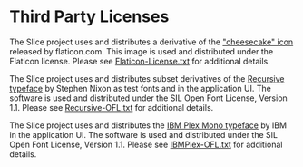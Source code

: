 # Third Party Licenses

The Slice project uses and distributes a derivative of the ["cheesecake" icon](https://www.flaticon.com/free-icon/cheesecake_3400263) released by flaticon.com.  This image is used and distributed under the Flaticon license.  Please see [Flaticon-License.txt](https://github.com/source-foundry/Slice/blob/main/thirdparty/Flaticon-License.txt) for additional details.

The Slice project uses and distributes subset derivatives of the [Recursive typeface](https://github.com/arrowtype/recursive) by Stephen Nixon as test fonts and in the application UI. The software is used and distributed under the SIL Open Font License, Version 1.1. Please see [Recursive-OFL.txt](https://github.com/source-foundry/Slice/blob/main/thirdparty/Recursive-OFL.txt) for additional details.

The Slice project uses and distributes the [IBM Plex Mono typeface](https://github.com/arrowtype/recursive) by IBM in the application UI. The software is used and distributed under the SIL Open Font License, Version 1.1. Please see [IBMPlex-OFL.txt](https://github.com/source-foundry/Slice/blob/main/thirdparty/IBMPlex-OFL.txt) for additional details.
